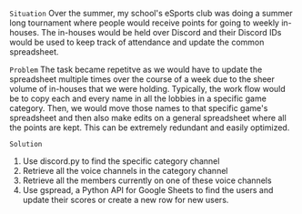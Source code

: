 `Situation`
Over the summer, my school's eSports club was doing a summer long tournament where people would receive points for going to weekly in-houses. The in-houses would be held over Discord and their Discord IDs would be used to keep track of attendance and update the common spreadsheet.


`Problem`
The task became repetitve as we would have to update the spreadsheet multiple times over the course of a week due to the sheer volume of in-houses that we were holding. Typically, the work flow would be to copy each and every name in all the lobbies in a specific game category. Then, we would move those names to that specific game's spreadsheet and then also make edits on a general spreadsheet where all the points are kept. This can be extremely redundant and easily optimized.

`Solution`
1. Use discord.py to find the specific category channel
2. Retrieve all the voice channels in the category channel
3. Retrieve all the members currently on one of these voice channels
4. Use gspread, a Python API for Google Sheets to find the users and update their scores or create a new row for new users.
